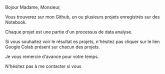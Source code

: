 Bojour Madame, Monsieur,

Vous trouverez sur mon Github, un ou plusieurs projets enregistrés sur des Notebook.

Chaque projet est une partie d'un processus de data analyse.

Si vous souhaitez voir le résultat es projets, n'hésitez pas cliquer sur le lien Google Colab présent sur chacun des projets.

Je vous remercie d'avance pour votre temps.

N'hésitez pas à me contacter si vous 
